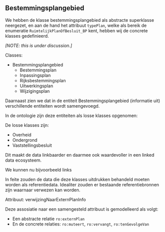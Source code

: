 ## Bestemmingsplangebied

We hebben de klasse bestemmingsplangebied als abstracte superklasse neergezet, en aan de hand het attribuut `typePlan`, welke als bereik de enumeratie
`RuimtelijkPlanOfBesluit_BP` kent, hebben wij de concrete klasses gedefinieerd.

*[NOTE: this is under discussion.]*

Classes:
- Bestemmingsplangebied
  - Bestemmingsplan
  - Inpassingsplan
  - Rijksbestemmingsplan
  - Uitwerkingsplan
  - Wijzigingsplan



Daarnaast zien we dat in de entiteit Bestemmingsplangebied (informatie uit) verschillende entiteiten wordt samengevoegd.

In de ontologie zijn deze entiteiten als losse klasses opgenomen:

De losse klasses zijn:
- Overheid
- Ondergrond
- Vaststellingsbesluit

Dit maakt de data linkbaarder en daarmee ook waardevoller in een linked data ecosysteem.

We kunnen nu bijvoorbeeld links

In feite zouden de data die deze klasses uitdrukken behandeld moeten worden als referentiedata. Idealiter zouden er bestaande referentiebronnen zijn waarnaar verwezen kan worden.

Attribuut: verwijzingNaarExternPlanInfo

Deze assosiatie naar een samengesteld attribuut is gemodelleerd als volgt:
- Een abstracte relatie `ro:externPlan`
- En de concrete relaties: `ro:muteert`, `ro:vervangt`, `ro:tenGevolgeVan`
